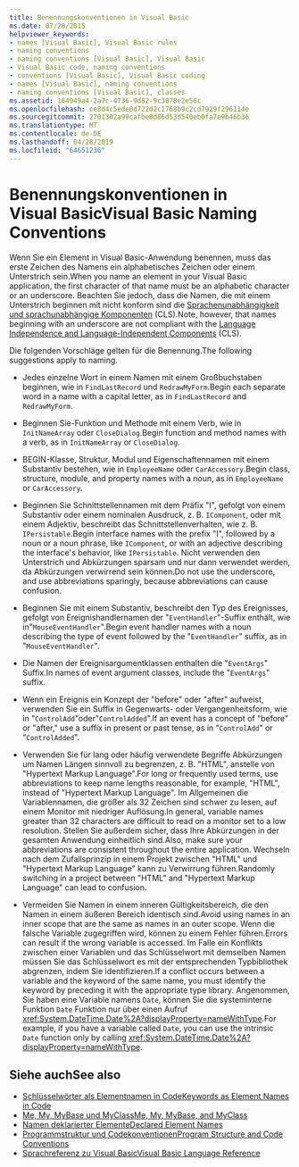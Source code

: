 ```yaml
---
title: Benennungskonventionen in Visual Basic
ms.date: 07/20/2015
helpviewer_keywords:
- names [Visual Basic], Visual Basic rules
- naming conventions
- naming conventions [Visual Basic], Visual Basic
- Visual Basic code, naming conventions
- conventions [Visual Basic], Visual Basic coding
- names [Visual Basic], naming conventions
- naming conventions [Visual Basic], classes
ms.assetid: 164949a4-2a7c-4736-9d82-9c3078e2e56c
ms.openlocfilehash: ce8d4c5ede0d722d2c1768b9c2cd7929f296114e
ms.sourcegitcommit: 2701302a99cafbe0d86d53d540eb0fa7e9b46b36
ms.translationtype: MT
ms.contentlocale: de-DE
ms.lasthandoff: 04/28/2019
ms.locfileid: "64651236"
---
```

# <a name="visual-basic-naming-conventions"></a><span data-ttu-id="9b384-102">Benennungskonventionen in Visual Basic</span><span class="sxs-lookup"><span data-stu-id="9b384-102">Visual Basic Naming Conventions</span></span>
<span data-ttu-id="9b384-103">Wenn Sie ein Element in Visual Basic-Anwendung benennen, muss das erste Zeichen des Namens ein alphabetisches Zeichen oder einem Unterstrich sein.</span><span class="sxs-lookup"><span data-stu-id="9b384-103">When you name an element in your Visual Basic application, the first character of that name must be an alphabetic character or an underscore.</span></span> <span data-ttu-id="9b384-104">Beachten Sie jedoch, dass die Namen, die mit einem Unterstrich beginnen mit nicht konform sind die [Sprachenunabhängigkeit und sprachunabhängige Komponenten](../../../standard/language-independence-and-language-independent-components.md) (CLS).</span><span class="sxs-lookup"><span data-stu-id="9b384-104">Note, however, that names beginning with an underscore are not compliant with the [Language Independence and Language-Independent Components](../../../standard/language-independence-and-language-independent-components.md) (CLS).</span></span>  
  
 <span data-ttu-id="9b384-105">Die folgenden Vorschläge gelten für die Benennung.</span><span class="sxs-lookup"><span data-stu-id="9b384-105">The following suggestions apply to naming.</span></span>  
  
- <span data-ttu-id="9b384-106">Jedes einzelne Wort in einem Namen mit einem Großbuchstaben beginnen, wie in `FindLastRecord` und `RedrawMyForm`.</span><span class="sxs-lookup"><span data-stu-id="9b384-106">Begin each separate word in a name with a capital letter, as in `FindLastRecord` and `RedrawMyForm`.</span></span>  
  
- <span data-ttu-id="9b384-107">Beginnen Sie-Funktion und Methode mit einem Verb, wie in `InitNameArray` oder `CloseDialog`.</span><span class="sxs-lookup"><span data-stu-id="9b384-107">Begin function and method names with a verb, as in `InitNameArray` or `CloseDialog`.</span></span>  
  
- <span data-ttu-id="9b384-108">BEGIN-Klasse, Struktur, Modul und Eigenschaftennamen mit einem Substantiv bestehen, wie in `EmployeeName` oder `CarAccessory`.</span><span class="sxs-lookup"><span data-stu-id="9b384-108">Begin class, structure, module, and property names with a noun, as in `EmployeeName` or `CarAccessory`.</span></span>  
  
- <span data-ttu-id="9b384-109">Beginnen Sie Schnittstellennamen mit dem Präfix "I", gefolgt von einem Substantiv oder einem nominalen Ausdruck, z. B. `IComponent`, oder mit einem Adjektiv, beschreibt das Schnittstellenverhalten, wie z. B. `IPersistable`.</span><span class="sxs-lookup"><span data-stu-id="9b384-109">Begin interface names with the prefix "I", followed by a noun or a noun phrase, like `IComponent`, or with an adjective describing the interface's behavior, like `IPersistable`.</span></span> <span data-ttu-id="9b384-110">Nicht verwenden den Unterstrich und Abkürzungen sparsam und nur dann verwendet werden, da Abkürzungen verwirrend sein können.</span><span class="sxs-lookup"><span data-stu-id="9b384-110">Do not use the underscore, and use abbreviations sparingly, because abbreviations can cause confusion.</span></span>  
  
- <span data-ttu-id="9b384-111">Beginnen Sie mit einem Substantiv, beschreibt den Typ des Ereignisses, gefolgt von Ereignishandlernamen der "`EventHandler`"-Suffix enthält, wie in"`MouseEventHandler`".</span><span class="sxs-lookup"><span data-stu-id="9b384-111">Begin event handler names with a noun describing the type of event followed by the "`EventHandler`" suffix, as in "`MouseEventHandler`".</span></span>  
  
- <span data-ttu-id="9b384-112">Die Namen der Ereignisargumentklassen enthalten die "`EventArgs`" Suffix.</span><span class="sxs-lookup"><span data-stu-id="9b384-112">In names of event argument classes, include the "`EventArgs`" suffix.</span></span>  
  
- <span data-ttu-id="9b384-113">Wenn ein Ereignis ein Konzept der "before" oder "after" aufweist, verwenden Sie ein Suffix in Gegenwarts- oder Vergangenheitsform, wie in "`ControlAdd`"oder"`ControlAdded`".</span><span class="sxs-lookup"><span data-stu-id="9b384-113">If an event has a concept of "before" or "after," use a suffix in present or past tense, as in "`ControlAdd`" or "`ControlAdded`".</span></span>  
  
- <span data-ttu-id="9b384-114">Verwenden Sie für lang oder häufig verwendete Begriffe Abkürzungen um Namen Längen sinnvoll zu begrenzen, z. B. "HTML", anstelle von "Hypertext Markup Language".</span><span class="sxs-lookup"><span data-stu-id="9b384-114">For long or frequently used terms, use abbreviations to keep name lengths reasonable, for example, "HTML", instead of "Hypertext Markup Language".</span></span> <span data-ttu-id="9b384-115">Im Allgemeinen die Variablennamen, die größer als 32 Zeichen sind schwer zu lesen, auf einem Monitor mit niedriger Auflösung.</span><span class="sxs-lookup"><span data-stu-id="9b384-115">In general, variable names greater than 32 characters are difficult to read on a monitor set to a low resolution.</span></span> <span data-ttu-id="9b384-116">Stellen Sie außerdem sicher, dass Ihre Abkürzungen in der gesamten Anwendung einheitlich sind.</span><span class="sxs-lookup"><span data-stu-id="9b384-116">Also, make sure your abbreviations are consistent throughout the entire application.</span></span> <span data-ttu-id="9b384-117">Wechseln nach dem Zufallsprinzip in einem Projekt zwischen "HTML" und "Hypertext Markup Language" kann zu Verwirrung führen.</span><span class="sxs-lookup"><span data-stu-id="9b384-117">Randomly switching in a project between "HTML" and "Hypertext Markup Language" can lead to confusion.</span></span>  
  
- <span data-ttu-id="9b384-118">Vermeiden Sie Namen in einem inneren Gültigkeitsbereich, die den Namen in einem äußeren Bereich identisch sind.</span><span class="sxs-lookup"><span data-stu-id="9b384-118">Avoid using names in an inner scope that are the same as names in an outer scope.</span></span> <span data-ttu-id="9b384-119">Wenn die falsche Variable zugegriffen wird, können zu einem Fehler führen.</span><span class="sxs-lookup"><span data-stu-id="9b384-119">Errors can result if the wrong variable is accessed.</span></span> <span data-ttu-id="9b384-120">Im Falle ein Konflikts zwischen einer Variablen und das Schlüsselwort mit demselben Namen müssen Sie das Schlüsselwort es mit der entsprechenden Typbibliothek abgrenzen, indem Sie identifizieren.</span><span class="sxs-lookup"><span data-stu-id="9b384-120">If a conflict occurs between a variable and the keyword of the same name, you must identify the keyword by preceding it with the appropriate type library.</span></span> <span data-ttu-id="9b384-121">Angenommen, Sie haben eine Variable namens `Date`, können Sie die systeminterne Funktion `Date` Funktion nur über einen Aufruf <xref:System.DateTime.Date%2A?displayProperty=nameWithType>.</span><span class="sxs-lookup"><span data-stu-id="9b384-121">For example, if you have a variable called `Date`, you can use the intrinsic `Date` function only by calling <xref:System.DateTime.Date%2A?displayProperty=nameWithType>.</span></span>  
  
## <a name="see-also"></a><span data-ttu-id="9b384-122">Siehe auch</span><span class="sxs-lookup"><span data-stu-id="9b384-122">See also</span></span>

- [<span data-ttu-id="9b384-123">Schlüsselwörter als Elementnamen in Code</span><span class="sxs-lookup"><span data-stu-id="9b384-123">Keywords as Element Names in Code</span></span>](../../../visual-basic/programming-guide/program-structure/keywords-as-element-names-in-code.md)
- [<span data-ttu-id="9b384-124">Me, My, MyBase und MyClass</span><span class="sxs-lookup"><span data-stu-id="9b384-124">Me, My, MyBase, and MyClass</span></span>](../../../visual-basic/programming-guide/program-structure/me-my-mybase-and-myclass.md)
- [<span data-ttu-id="9b384-125">Namen deklarierter Elemente</span><span class="sxs-lookup"><span data-stu-id="9b384-125">Declared Element Names</span></span>](../../../visual-basic/programming-guide/language-features/declared-elements/declared-element-names.md)
- [<span data-ttu-id="9b384-126">Programmstruktur und Codekonventionen</span><span class="sxs-lookup"><span data-stu-id="9b384-126">Program Structure and Code Conventions</span></span>](../../../visual-basic/programming-guide/program-structure/program-structure-and-code-conventions.md)
- [<span data-ttu-id="9b384-127">Sprachreferenz zu Visual Basic</span><span class="sxs-lookup"><span data-stu-id="9b384-127">Visual Basic Language Reference</span></span>](../../../visual-basic/language-reference/index.md)

